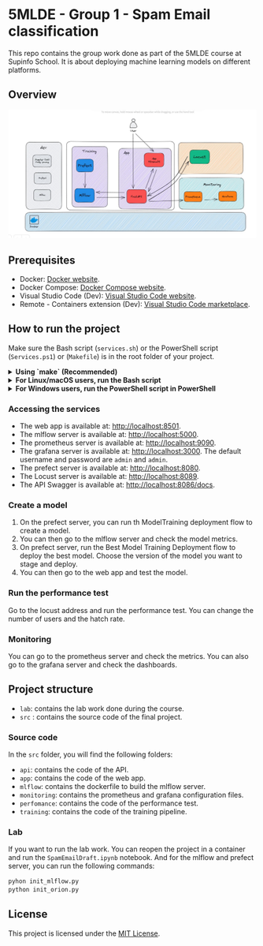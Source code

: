 # 5MLDE - Group 1 - Spam Email classification

This repo contains the group work done as part of the 5MLDE course at Supinfo School. It is about deploying machine learning models on different platforms.

## Overview

![project architecture](./assets/architecture.jpg)
## Prerequisites

- Docker:  [Docker website](https://www.docker.com).
- Docker Compose: [Docker Compose website](https://docs.docker.com/compose/install/).
- Visual Studio Code (Dev): [Visual Studio Code website](https://code.visualstudio.com).
- Remote - Containers extension (Dev):  [Visual Studio Code marketplace](https://marketplace.visualstudio.com/items?itemName=ms-vscode-remote.remote-containers).


## How to run the project 

Make sure the Bash script (`services.sh`) or the PowerShell script (`Services.ps1`) or (`Makefile`) is in the root folder of your project.

<details>
    <summary><b>Using `make` (Recommended)</b></summary>
    use git bash or bash shell command line
    to start
    <p><pre> make start-services</pre></p>
    To stop
    <p><pre> make stop-services</pre></p>
</details>
<details>
    <summary><b>For Linux/macOS users, run the Bash script</b></summary>
    To start
    <p><pre>chmod +x services.sh</pre></p>
    <p><pre>./services.sh start-services</pre></p>
    To stop
    <p><pre>./services.sh stop-services</pre></p>
</details>
<details>
    <summary><b>For Windows users, run the PowerShell script in PowerShell</b></summary>
    To start
    <p><pre>Set-ExecutionPolicy Bypass -Scope Process -Force</pre></p>
    <p><pre>.\Services.ps1 start-services</pre></p>
    
    To stop
    <p><pre>.\Services.ps1 stop-services</pre></p>
</details>

### Accessing the services

- The web app is available at: [http://localhost:8501](http://localhost:8501).
- The mlflow server is available at: [http://localhost:5000](http://localhost:5000).
- The prometheus server is available at: [http://localhost:9090](http://localhost:9090).
- The grafana server is available at: [http://localhost:3000](http://localhost:3000). The default username and password are `admin` and `admin`.
- The prefect server is available at: [http://localhost:8080](http://localhost:8080).
- The Locust server is available at: [http://localhost:8089](http://localhost:8089).
- The API Swagger is available at: [http://localhost:8086/docs](http://localhost:8086/docs).

### Create a model

1. On the prefect server, you can run th ModelTraining deployment flow to create a model.
2. You can then go to the mlflow server and check the model metrics.
3. On prefect server, run the Best Model Training Deployment flow to deploy the best model. Choose the version of the model you want to stage and deploy.
4. You can then go to the web app and test the model.

### Run the performance test

Go to the  locust address and run the performance test. You can change the number of users and the hatch rate.

### Monitoring

You can go to the prometheus server and check the metrics. You can also go to the grafana server and check the dashboards.

## Project structure

- `lab`: contains the lab work done during the course.
- `src` : contains the source code of the final project.

### Source code
In the `src` folder, you will find the following folders:

- `api`: contains the code of the API.
- `app`: contains the code of the web app.
- `mlflow`: contains the dockerfile to build the mlflow server.
- `monitoring`: contains the prometheus and grafana configuration files.
- `perfomance`: contains the code of the performance test.
- `training`: contains the code of the training pipeline.

### Lab

If you want to run the lab work. You can reopen the project in a container and run the `SpamEmailDraft.ipynb` notebook. And for the mlflow and prefect server, you can run the following commands:

```bash
pyhon init_mlflow.py
python init_orion.py
```



## License

This project is licensed under the [MIT License](LICENSE).

